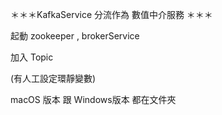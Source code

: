 ＊＊＊KafkaService 分流作為 數值中介服務 ＊＊＊

起動 zookeeper , brokerService 

加入  Topic

(有人工設定環靜變數)

macOS 版本 跟 Windows版本 都在文件夾
